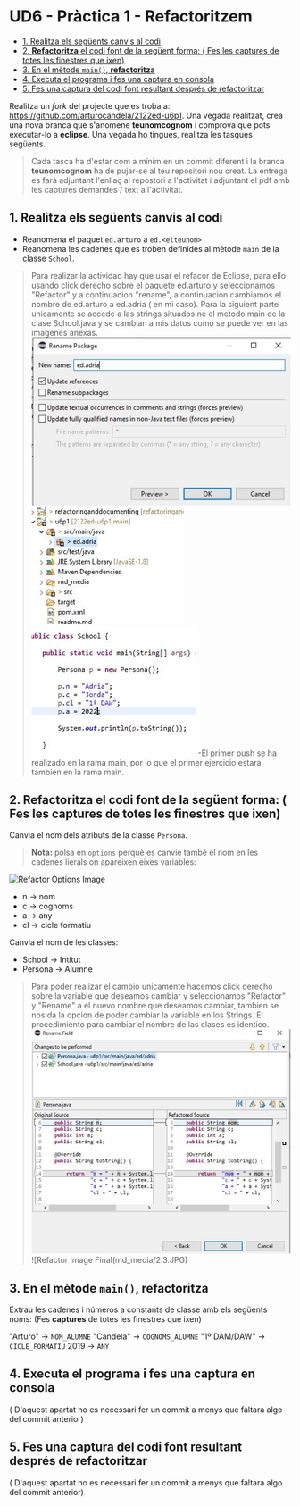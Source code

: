 # UD6 - Pràctica 1 - Refactoritzem

* [1. Realitza els següents canvis al codi](#1-realitza-els-següents-canvis-al-codi)
* [2. **Refactoritza** el codi font de la següent forma: ( Fes les captures de totes les finestres que ixen)](#2-refactoritza-el-codi-font-de-la-següent-forma--fes-les-captures-de-totes-les-finestres-que-ixen)
* [3. En el mètode `main()`, **refactoritza**](#3-en-el-mètode-main-refactoritza)
* [4. Executa el programa i fes una captura en consola](#4-executa-el-programa-i-fes-una-captura-en-consola)
* [5. Fes una captura del codi font resultant després de refactoritzar](#5-fes-una-captura-del-codi-font-resultant-després-de-refactoritzar)

Realitza un *fork* del projecte que es troba a: <https://github.com/arturocandela/2122ed-u6p1>. Una vegada realitzat, crea una nova branca que s'anomene **teunomcognom**  i comprova que pots executar-lo a **eclipse**. Una vegada ho tingues, realitza les tasques següents.

> Cada tasca ha d'estar com a mínim en un commit diferent i la branca **teunomcognom** ha de pujar-se al teu repositori nou creat.
> La entrega es farà adjuntant l'enllaç al repostori a l'activitat i adjuntant el pdf amb les captures demandes / text a l'activitat.

## 1. Realitza els següents canvis al codi

* Reanomena el paquet `ed.arturo` a `ed.<elteunom>`
* Reanomena les cadenes que es troben definides al mètode `main` de la classe `School`.

> Para realizar la actividad hay que usar el refacor de Eclipse, para ello usando click derecho sobre el paquete ed.arturo y seleccionamos "Refactor" y a continuacion "rename", a continuacion cambiamos el nombre de ed.arturo a ed.adria ( en mi caso). Para la siguient parte unicamente se accede a las strings situados ne el metodo main de la clase School.java y se cambian a mis datos como se puede ver en las imagenes anexas.
![Refactor Package Screenshoot 1](md_media/1.JPG)
![Refactor Package Screenshoot 2](md_media/1.1.JPG)
![Refactor Package Screenshoot 2](md_media/1.2.JPG)
-El primer push se ha realizado en la rama main, por lo que el primer ejercicio estara tambien en la rama main.

## 2. **Refactoritza** el codi font de la següent forma: ( Fes les captures de totes les finestres que ixen)

Canvia el nom dels atributs de la classe `Persona`. 

> **Nota:** polsa en `options` perquè es canvie també el nom en les cadenes lierals on apareixen eixes variables:

![Refactor Options Image](md_media/refactor.png)

* n -> nom
* c -> cognoms
* a -> any
* cl -> cicle formatiu

Canvia el nom de les classes:

* School -> Intitut
* Persona -> Alumne

>Para poder realizar el cambio unicamente hacemos click derecho sobre la variable que deseamos cambiar y seleccionamos "Refactor" y "Rename" a el nuevo nombre que deseamos cambiar, tambien se nos da la opcion de poder cambiar la variable en los Strings. El procedimiento para cambiar el nombre de las clases es identico.
![Refactor Image Variable](md_media/2.1.JPG)
![Refactor Image Final(md_media/2.3.JPG)

## 3. En el mètode `main()`, **refactoritza**

Extrau les cadenes i números a constants de classe amb els següents noms: (Fes **captures** de totes les finestres que ixen)

"Arturo" -> `NOM_ALUMNE`
"Candela" -> `COGNOMS_ALUMNE`
"1º DAM/DAW" -> `CICLE_FORMATIU`
2019 -> `ANY`

## 4. Executa el programa i fes una captura en consola

( D'aquest apartat no es necessari fer un commit a menys que faltara algo del commit anterior)

## 5. Fes una captura del codi font resultant després de refactoritzar

( D'aquest apartat no es necessari fer un commit a menys que faltara algo del commit anterior)
